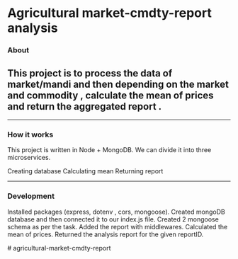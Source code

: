 # Agricultural market-cmdty-report analysis

### About

This project is to process the data of market/mandi and then depending on the market and commodity , calculate the mean of prices and return the aggregated report .
---
<!-- Horizontal Rule -->

--- 
### How it works

This project is written in Node + MongoDB. We can divide it into three microservices.

<!-- OL -->
Creating database
Calculating mean
Returning report


---
### Development

<!-- UL -->
Installed packages (express, dotenv , cors, mongoose).
Created mongoDB database and then connected it to our index.js file.
Created 2 mongoose schema as per the task.
Added the report with middlewares.
Calculated the mean of prices.
Returned the analysis report for the given reportID.



#   a g r i c u l t u r a l - m a r k e t - c m d t y - r e p o r t  
 